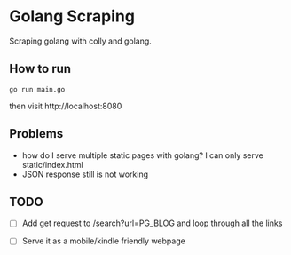 # Golang Scraping

Scraping golang with colly and golang.

## How to run

```
go run main.go
```

then visit http://localhost:8080

## Problems

- how do I serve multiple static pages with golang? I can only serve static/index.html
- JSON response still is not working

## TODO

-[ ] Add get request to /search?url=PG_BLOG and loop through all the links

-[ ] Serve it as a mobile/kindle friendly webpage